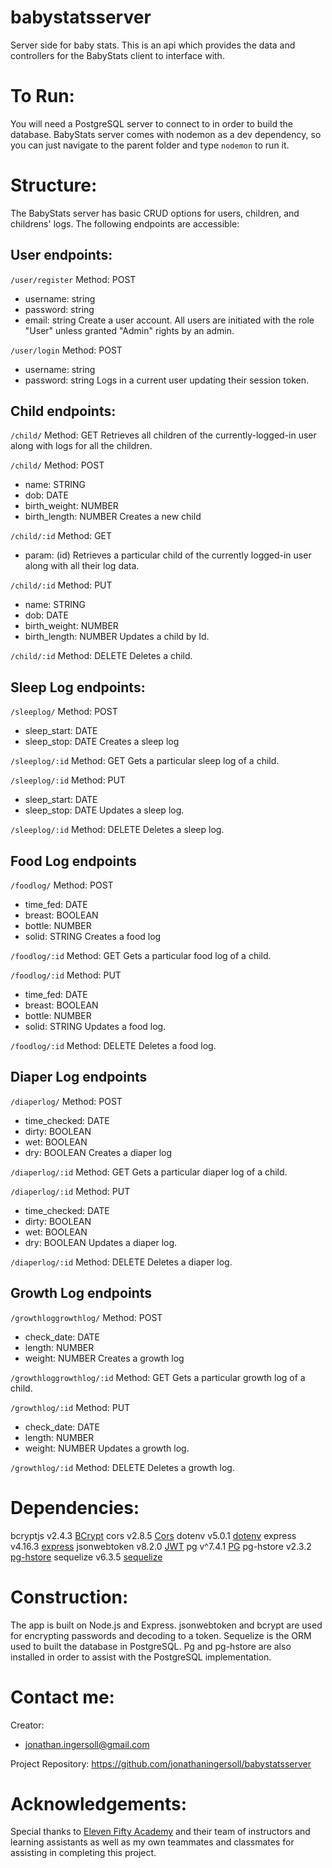 # babystatsserver
Server side for baby stats. This is an api which provides the data and controllers for the BabyStats client to interface with.

# To Run:
You will need a PostgreSQL server to connect to in order to build the database.
BabyStats server comes with nodemon as a dev dependency, so you can just navigate to the parent folder and type ```nodemon``` to run it.

# Structure:
The BabyStats server has basic CRUD options for users, children, and childrens' logs.
The following endpoints are accessible:

## User endpoints:
```/user/register```
Method: POST
 - username: string
 - password: string
 - email: string
Create a user account. All users are initiated with the role "User" unless granted "Admin" rights by an admin.
 
```/user/login```
Method: POST
 - username: string
 - password: string
Logs in a current user updating their session token.

## Child endpoints:
```/child/```
Method: GET
Retrieves all children of the currently-logged-in user along with logs for all the children.

```/child/```
Method: POST
 - name: STRING
 - dob: DATE
 - birth_weight: NUMBER
 - birth_length: NUMBER
Creates a new child

```/child/:id```
Method: GET
 - param: (id)
Retrieves a particular child of the currently logged-in user along with all their log data.

```/child/:id```
Method: PUT
 - name: STRING
 - dob: DATE
 - birth_weight: NUMBER
 - birth_length: NUMBER
Updates a child by Id.

```/child/:id```
Method: DELETE
Deletes a child.

## Sleep Log endpoints:

```/sleeplog/```
Method: POST
 - sleep_start: DATE
 - sleep_stop: DATE
Creates a sleep log

```/sleeplog/:id```
Method: GET
Gets a particular sleep log of a child.

```/sleeplog/:id```
Method: PUT
 - sleep_start: DATE
 - sleep_stop: DATE
Updates a sleep log.

```/sleeplog/:id```
Method: DELETE
Deletes a sleep log.

## Food Log endpoints

```/foodlog/```
Method: POST
 - time_fed: DATE
 - breast: BOOLEAN
 - bottle: NUMBER
 - solid: STRING
Creates a food log

```/foodlog/:id```
Method: GET
Gets a particular food log of a child.

```/foodlog/:id```
Method: PUT
 - time_fed: DATE
 - breast: BOOLEAN
 - bottle: NUMBER
 - solid: STRING
Updates a food log.

```/foodlog/:id```
Method: DELETE
Deletes a food log.

## Diaper Log endpoints

```/diaperlog/```
Method: POST
 - time_checked: DATE
 - dirty: BOOLEAN
 - wet: BOOLEAN
 - dry: BOOLEAN
Creates a diaper log

```/diaperlog/:id```
Method: GET
Gets a particular diaper log of a child.

```/diaperlog/:id```
Method: PUT
 - time_checked: DATE
 - dirty: BOOLEAN
 - wet: BOOLEAN
 - dry: BOOLEAN
Updates a diaper log.

```/diaperlog/:id```
Method: DELETE
Deletes a diaper log.

## Growth Log endpoints

```/growthloggrowthlog/```
Method: POST
 - check_date: DATE
 - length: NUMBER
 - weight: NUMBER
Creates a growth log

```/growthloggrowthlog/:id```
Method: GET
Gets a particular growth log of a child.

```/growthlog/:id```
Method: PUT
 - check_date: DATE
 - length: NUMBER
 - weight: NUMBER
Updates a growth log.

```/growthlog/:id```
Method: DELETE
Deletes a growth log.

# Dependencies:
bcryptjs v2.4.3 [BCrypt](https://www.npmjs.com/package/bcryptjs)
cors v2.8.5 [Cors](https://www.npmjs.com/package/cors)
dotenv v5.0.1 [dotenv](https://www.npmjs.com/package/dotenv)
express v4.16.3 [express](https://www.npmjs.com/package/express)
jsonwebtoken v8.2.0 [JWT](https://www.npmjs.com/package/jsonwebtoken)
pg v^7.4.1 [PG](https://www.npmjs.com/package/pg)
pg-hstore v2.3.2 [pg-hstore](https://www.npmjs.com/package/pg-hstore)
sequelize v6.3.5 [sequelize](https://www.npmjs.com/package/sequelize)

# Construction:
The app is built on Node.js and Express. jsonwebtoken and bcrypt are used for encrypting passwords and decoding to a token. Sequelize is the ORM used to built the database in PostgreSQL. Pg and pg-hstore are also installed in order to assist with the PostgreSQL implementation.

# Contact me:
Creator:

* jonathan.ingersoll@gmail.com

Project Repository: https://github.com/jonathaningersoll/babystatsserver

# Acknowledgements:
Special thanks to [Eleven Fifty Academy](https://elevenfifty.org/) and their team of instructors and learning assistants as well as my own teammates and classmates for assisting in completing this project.
